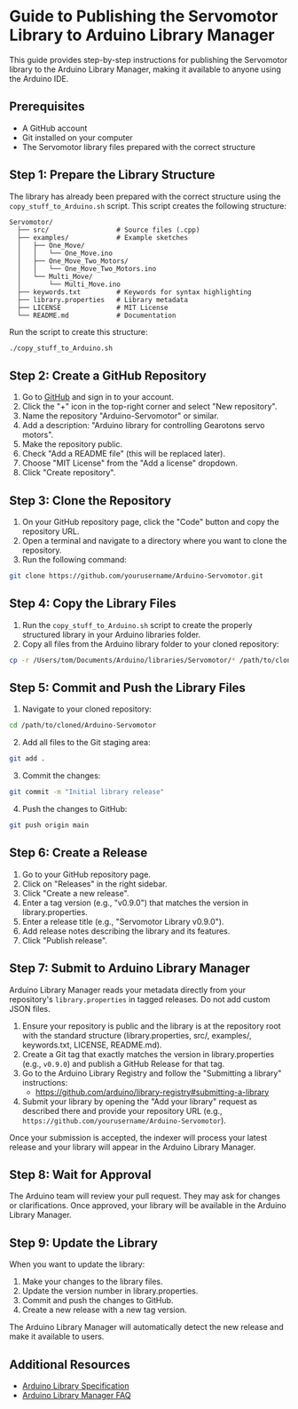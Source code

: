 # Guide to Publishing the Servomotor Library to Arduino Library Manager

This guide provides step-by-step instructions for publishing the Servomotor library to the Arduino Library Manager, making it available to anyone using the Arduino IDE.

## Prerequisites

- A GitHub account
- Git installed on your computer
- The Servomotor library files prepared with the correct structure

## Step 1: Prepare the Library Structure

The library has already been prepared with the correct structure using the `copy_stuff_to_Arduino.sh` script. This script creates the following structure:

```
Servomotor/
  ├── src/                 # Source files (.cpp)
  ├── examples/            # Example sketches
  │   ├── One_Move/
  │   │   └── One_Move.ino
  │   ├── One_Move_Two_Motors/
  │   │   └── One_Move_Two_Motors.ino
  │   └── Multi_Move/
  │       └── Multi_Move.ino
  ├── keywords.txt         # Keywords for syntax highlighting
  ├── library.properties   # Library metadata
  ├── LICENSE              # MIT License
  └── README.md            # Documentation
```

Run the script to create this structure:

```bash
./copy_stuff_to_Arduino.sh
```

## Step 2: Create a GitHub Repository

1. Go to [GitHub](https://github.com) and sign in to your account.
2. Click the "+" icon in the top-right corner and select "New repository".
3. Name the repository "Arduino-Servomotor" or similar.
4. Add a description: "Arduino library for controlling Gearotons servo motors".
5. Make the repository public.
6. Check "Add a README file" (this will be replaced later).
7. Choose "MIT License" from the "Add a license" dropdown.
8. Click "Create repository".

## Step 3: Clone the Repository

1. On your GitHub repository page, click the "Code" button and copy the repository URL.
2. Open a terminal and navigate to a directory where you want to clone the repository.
3. Run the following command:

```bash
git clone https://github.com/yourusername/Arduino-Servomotor.git
```

## Step 4: Copy the Library Files

1. Run the `copy_stuff_to_Arduino.sh` script to create the properly structured library in your Arduino libraries folder.
2. Copy all files from the Arduino library folder to your cloned repository:

```bash
cp -r /Users/tom/Documents/Arduino/libraries/Servomotor/* /path/to/cloned/Arduino-Servomotor/
```

## Step 5: Commit and Push the Library Files

1. Navigate to your cloned repository:

```bash
cd /path/to/cloned/Arduino-Servomotor
```

2. Add all files to the Git staging area:

```bash
git add .
```

3. Commit the changes:

```bash
git commit -m "Initial library release"
```

4. Push the changes to GitHub:

```bash
git push origin main
```

## Step 6: Create a Release

1. Go to your GitHub repository page.
2. Click on "Releases" in the right sidebar.
3. Click "Create a new release".
4. Enter a tag version (e.g., "v0.9.0") that matches the version in library.properties.
5. Enter a release title (e.g., "Servomotor Library v0.9.0").
6. Add release notes describing the library and its features.
7. Click "Publish release".

## Step 7: Submit to Arduino Library Manager

Arduino Library Manager reads your metadata directly from your repository's `library.properties` in tagged releases. Do not add custom JSON files.

1. Ensure your repository is public and the library is at the repository root with the standard structure (library.properties, src/, examples/, keywords.txt, LICENSE, README.md).
2. Create a Git tag that exactly matches the version in library.properties (e.g., `v0.9.0`) and publish a GitHub Release for that tag.
3. Go to the Arduino Library Registry and follow the "Submitting a library" instructions:
   - https://github.com/arduino/library-registry#submitting-a-library
4. Submit your library by opening the "Add your library" request as described there and provide your repository URL (e.g., `https://github.com/yourusername/Arduino-Servomotor`).

Once your submission is accepted, the indexer will process your latest release and your library will appear in the Arduino Library Manager.

## Step 8: Wait for Approval

The Arduino team will review your pull request. They may ask for changes or clarifications. Once approved, your library will be available in the Arduino Library Manager.

## Step 9: Update the Library

When you want to update the library:

1. Make your changes to the library files.
2. Update the version number in library.properties.
3. Commit and push the changes to GitHub.
4. Create a new release with a new tag version.

The Arduino Library Manager will automatically detect the new release and make it available to users.

## Additional Resources

- [Arduino Library Specification](https://arduino.github.io/arduino-cli/0.21/library-specification/)
- [Arduino Library Manager FAQ](https://github.com/arduino/Arduino/wiki/Library-Manager-FAQ)